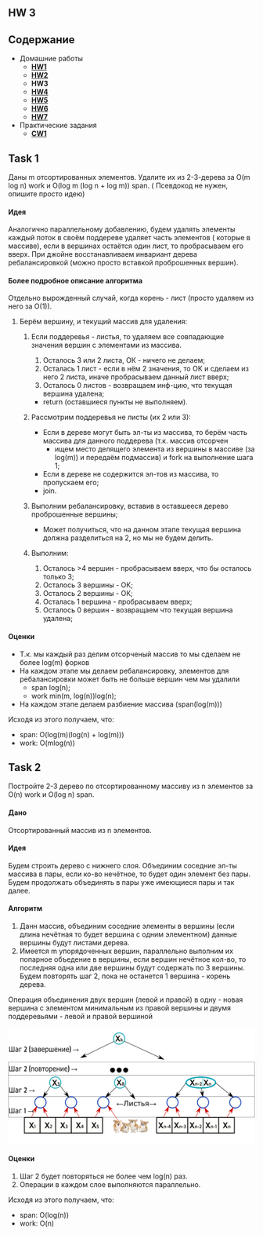 ## HW 3

## Содержание

* Домашние работы
    * [**HW1**](./../HW1/README.md)
    * [**HW2**](./../HW2/README.md)
    * **HW3**
    * [**HW4**](./../HW4/README.md)
    * [**HW5**](./../HW5/README.md)
    * [**HW6**](./../HW6/README.md)
    * [**HW7**](./../HW7/README.md)
* Практические задания
    * [**CW1**](./../CW1/README.md)

## Task 1

Даны m отсортированных элементов. Удалите их из 2-3-дерева за O(m log n) work и O(log m (log n + log m)) span. (
Псевдокод не нужен, опишите просто идею)

#### Идея

Аналогично параллельному добавлению, будем удалять элементы каждый поток в своём поддереве удаляет часть элементов (
которые в массиве), если в вершинах остаётся один лист, то пробрасываем его вверх. При джойне восстанавливаем инвариант
дерева ребалансировкой (можно просто вставкой проброшенных вершин).

#### Более подробное описание алгоритма

Отдельно вырожденный случай, когда корень - лист (просто удаляем из него за O(1)).

1. Берём вершину, и текущий массив для удаления:
    1. Если поддеревья - листья, то удаляем все совпадающие значения вершин с элементами из массива.
        1. Осталось 3 или 2 листа, ОК - ничего не делаем;
        2. Осталась 1 лист - если в нём 2 значения, то ОК и сделаем из него 2 листа, иначе пробрасываем данный лист
           вверх;
        3. Осталось 0 листов - возвращаем инф-цию, что текущая вершина удалена;

        * return (оставшиеся пункты не выполняем).
    2. Рассмотрим поддеревья не листы (их 2 или 3):
        * Если в дереве могут быть эл-ты из массива, то берём часть массива для данного поддерева (т.к. массив отсорчен
            - ищем место делящего элемента из вершины в массиве (за log(m)) и передаём подмассив) и fork на выполнение
              шага 1;
        * Если в дереве не содержится эл-тов из массива, то пропускаем его;
        * join.
    3. Выполним ребалансировку, вставив в оставшееся дерево проброшенные вершины;
        * Может получиться, что на данном этапе текущая вершина должна разделиться на 2, но мы не будем делить.
    4. Выполним:
        1. Осталось >4 вершин - пробрасываем вверх, что бы осталось только 3;
        2. Осталось 3 вершины - ОК;
        3. Осталось 2 вершины - ОК;
        4. Осталась 1 вершина - пробрасываем вверх;
        5. Осталось 0 вершин - возвращаем что текущая вершина удалена;

#### Оценки

* Т.к. мы каждый раз делим отсорченый массив то мы сделаем не более log(m) форков
* На каждом этапе мы делаем ребалансировку, элементов для ребалансировки может быть не больше вершин чем мы удалили
    * span log(n);
    * work min(m, log(n))log(n);
* На каждом этапе делаем разбиение массива (span(log(m)))

Исходя из этого получаем, что:

* span: O(log(m)(log(n) + log(m)))
* work: O(mlog(n))

## Task 2

Постройте 2-3 дерево по отсортированному массиву из n элементов за O(n) work и O(log n) span.

#### Дано

Отсортированный массив из n элементов.

#### Идея

Будем строить дерево с нижнего слоя. Объединим соседние эл-ты массива в пары, если ко-во нечётное, то будет один элемент
без пары. Будем продолжать объединять в пары уже имеющиеся пары и так далее.

#### Алгоритм

1. Данн массив, объединим соседние элементы в вершины (если длина нечётная то будет вершина с одним элементном) данные
   вершины будут листами дерева.
2. Имеется m упорядоченных вершин, параллельно выполним их попарное объедение в вершины, если вершин нечётное кол-во, то
   последняя одна или две вершины будут содержать по 3 вершины. Будем повторять шаг 2, пока не останется 1 вершина -
   корень дерева.

Операция объединения двух вершин (левой и правой) в одну - новая вершина с элементом минимальным из правой вершины и
двумя поддеревьями - левой и правой вершиной

![task_2](./task_2.png)

#### Оценки

1. Шаг 2 будет повторяться не более чем log(n) раз.
2. Операции в каждом слое выполняются параллельно.

Исходя из этого получаем, что:

* span: O(log(n))
* work: O(n)
